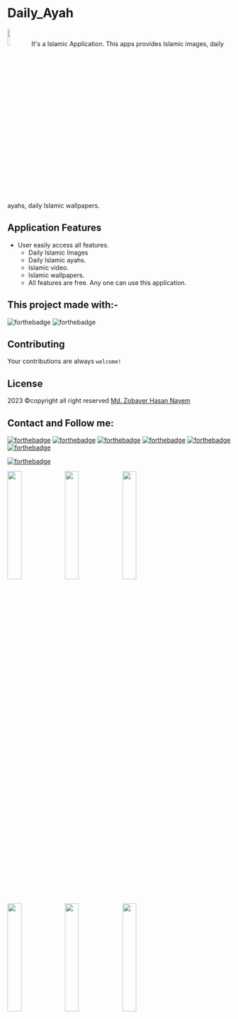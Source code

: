 # Daily_Ayah
<img src="https://github.com/zobayerdev/Daily_Ayah/assets/74914169/222068d7-d306-41eb-8bff-2d69b355218b" width=10% height=10%>
It's a Islamic Application. This apps provides Islamic images, daily ayahs, daily Islamic wallpapers.

## Application Features
- User easily access all features.
  - Daily Islamic Images
  - Daily Islamic ayahs.
  - Islamic video.
  - Islamic wallpapers.
  - All features are free.
Any one can use this application.

## This project made with:-
![forthebadge](https://img.shields.io/badge/Android_Studio-5C2D91?style=for-the-badge&logo=android%20studio&logoColor=white)
![forthebadge](https://img.shields.io/badge/Java-5C2D91?style=for-the-badge&logo=java&logoColor=white)
<!-- ![forthebadge](https://img.shields.io/badge/roomdatabase-5C2D91?style=for-the-badge&logo=room%20database&logoColor=white) -->

## Contributing
Your contributions are always `welcome!`

## License
2023 ©copyright all right reserved [Md. Zobayer Hasan Nayem](https://mail.google.com/mail/?view=cm&fs=1&to=zobayer.dev@gmail.com)

## Contact and Follow me:
[![forthebadge](https://img.shields.io/badge/Gmail-D14836?style=for-the-badge&logo=gmail&logoColor=white)](https://mail.google.com/mail/?view=cm&fs=1&to=zobayer.dev@gmail.com)
[![forthebadge](https://img.shields.io/badge/Facebook-D14836?style=for-the-badge&logo=facebook&logoColor=white)](https://www.facebook.com/zobayerdev/)
[![forthebadge](https://img.shields.io/badge/LinkedIn-D14836?style=for-the-badge&logo=linkedin&logoColor=white)](https://www.linkedin.com/in/zobayerdev/)
[![forthebadge](https://img.shields.io/badge/Instagram-D14836?style=for-the-badge&logo=instagram&logoColor=white)](https://www.instagram.com/zobayerdev/)
[![forthebadge](https://img.shields.io/badge/GitHub-D14836?style=for-the-badge&logo=github&logoColor=white)](https://www.github.com/Trodev-IT/)
[![forthebadge](https://img.shields.io/badge/GitHub-100000?style=for-the-badge&logo=github&logoColor=white)](https://www.github.com/zobayerdev/)
<!-- [![forthebadge](https://img.shields.io/badge/Android-3DDC84?style=for-the-badge&logo=android&logoColor=white)](https://www.android.com/zobayerdev/) -->
[![forthebadge](https://img.shields.io/badge/Google_Play-414141?style=for-the-badge&logo=google-play&logoColor=white)](https://play.google.com/store/apps/dev?id=6580660399707616800)
 
<!-- Image board -->
<img src="https://github.com/zobayerdev/Daily_Ayah/assets/74914169/80dff939-68e9-4c1c-b9ae-e0f0b9ca30fa" width=25% height=25%>
<img src="https://github.com/zobayerdev/Daily_Ayah/assets/74914169/5cc6a4c8-62b7-440c-8cba-2a52db1bb25f" width=25% height=25%>
<img src="https://github.com/zobayerdev/Daily_Ayah/assets/74914169/0140ef5d-49c8-42d9-b84d-d974989f133c" width=25% height=25%>
<img src="https://github.com/zobayerdev/Daily_Ayah/assets/74914169/55e61059-d460-4e86-b38f-5c964a93f40f" width=25% height=25%>
<img src="https://github.com/zobayerdev/Daily_Ayah/assets/74914169/3ee82074-2dc0-4bb4-89d3-93e7da2c1c9f" width=25% height=25%>
<img src="https://github.com/zobayerdev/Daily_Ayah/assets/74914169/6f573597-2964-44f8-851d-c83146878270" width=25% height=25%>
